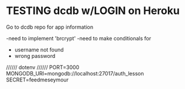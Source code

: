 # TESTING dcdb w/LOGIN on Heroku
Go to dcdb repo for app information

-need to implement 'brcrypt'
-need to make conditionals for
  - username not found
  - wrong password

//////   dotenv   //////
PORT=3000
MONGODB_URI=mongodb://localhost:27017/auth_lesson
SECRET=feedmeseymour
